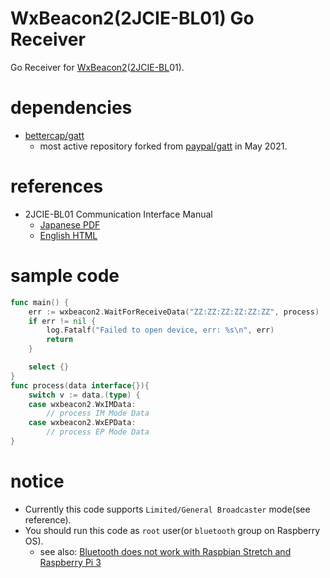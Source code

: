 # WxBeacon2(2JCIE-BL01) Go Receiver

Go Receiver for [WxBeacon2](https://weathernews.jp/smart/wxbeacon2/)([2JCIE-BL](https://www.omron.co.jp/ecb/product-detail?partNumber=2JCIE-BL)01).

# dependencies

- [bettercap/gatt](https://github.com/bettercap/gatt)
  - most active repository forked from [paypal/gatt](https://github.com/paypal/gatt) in May 2021.


# references

 - 2JCIE-BL01 Communication Interface Manual 
   - [Japanese PDF](https://omronfs.omron.com/ja_JP/ecb/products/pdf/CDSC-015.pdf)
   - [English HTML](https://omronmicrodevices.github.io/products/2jcie-bl01/communication_if_manual.html)

# sample code
```go
func main() {
	err := wxbeacon2.WaitForReceiveData("ZZ:ZZ:ZZ:ZZ:ZZ:ZZ", process)
	if err != nil {
		log.Fatalf("Failed to open device, err: %s\n", err)
		return
	}

	select {}
}
func process(data interface{}){
	switch v := data.(type) {
	case wxbeacon2.WxIMData:
        // process IM Mode Data
	case wxbeacon2.WxEPData:
        // process EP Mode Data
}
```

# notice
 - Currently this code supports `Limited/General Broadcaster` mode(see reference).
 - You should run this code as `root` user(or `bluetooth` group on Raspberry OS).
   - see also: [Bluetooth does not work with Raspbian Stretch and Raspberry Pi 3](https://raspberrypi.stackexchange.com/questions/71333/bluetooth-does-not-work-with-raspbian-stretch-and-raspberry-pi-3)
